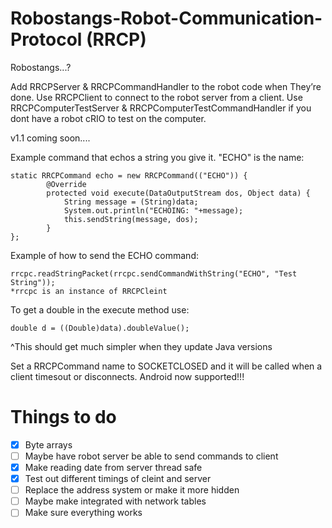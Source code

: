 Robostangs-Robot-Communication-Protocol (RRCP)
=======================================

Robostangs...?

Add RRCPServer & RRCPCommandHandler to the robot code when They’re done.
Use RRCPClient to connect to the robot server from a client.
Use RRCPComputerTestServer & RRCPComputerTestCommandHandler if you dont have a robot cRIO to test on the computer.

v1.1 coming soon....

Example command that echos a string you give it. "ECHO" is the name:
```
static RRCPCommand echo = new RRCPCommand(("ECHO")) {
        @Override
        protected void execute(DataOutputStream dos, Object data) {
            String message = (String)data;
            System.out.println("ECHOING: "+message);
            this.sendString(message, dos);
        }
};
```
Example of how to send the ECHO command:
```
rrcpc.readStringPacket(rrcpc.sendCommandWithString("ECHO", "Test String"));
*rrcpc is an instance of RRCPCleint
```

To get a double in the execute method use: 
```
double d = ((Double)data).doubleValue();
```
^This should get much simpler when they update Java versions

Set a RRCPCommand name to SOCKETCLOSED and it will be called when a client timesout or disconnects.
Android now supported!!!


Things to do
=======================================
- [x] Byte arrays
- [ ] Maybe have robot server be able to send commands to client
- [x] Make reading date from server thread safe
- [x] Test out different timings of cleint and server
- [ ] Replace the address system or make it more hidden
- [ ] Maybe make integrated with network tables
- [ ] Make sure everything works
